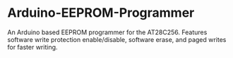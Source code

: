 # Arduino-EEPROM-Programmer
An Arduino based EEPROM programmer for the AT28C256. Features software write protection enable/disable, software erase, and paged writes for faster writing.
